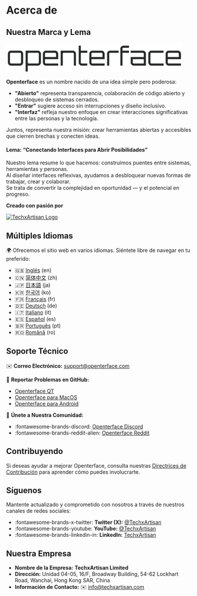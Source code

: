 # Acerca de

## Nuestra Marca y Lema

![Openterface Logo](images/openterface.png)  

**Openterface** es un nombre nacido de una idea simple pero poderosa:  

- **"Abierto"** representa transparencia, colaboración de código abierto y desbloqueo de sistemas cerrados.  
- **"Entrar"** sugiere acceso sin interrupciones y diseño inclusivo.  
- **"Interfaz"** refleja nuestro enfoque en crear interacciones significativas entre las personas y la tecnología.

Juntos, representa nuestra misión: crear herramientas abiertas y accesibles que cierren brechas y conecten ideas.

#### Lema: **“Conectando Interfaces para Abrir Posibilidades”**

Nuestro lema resume lo que hacemos: construimos puentes entre sistemas, herramientas y personas.  
Al diseñar interfaces reflexivas, ayudamos a desbloquear nuevas formas de trabajar, crear y colaborar.  
Se trata de convertir la complejidad en oportunidad — y el potencial en progreso.

**Creado con pasión por**

[![TechxArtisan Logo](https://techxartisan.com/images/techxartisan-company-black.png)](https://techxartisan.com)  

## Múltiples Idiomas

🌍 Ofrecemos el sitio web en varios idiomas. 
Siéntete libre de navegar en tu preferido:

- 🇬🇧 [Inglés](https://openterface.com/) (en)
- 🇨🇳 [简体中文](https://cn.openterface.com/) (zh)
- 🇯🇵 [日本語](https://jp.openterface.com/) (ja)
- 🇰🇷 [한국어](https://kr.openterface.com/) (ko)
- 🇫🇷 [Français](https://fr.openterface.com/) (fr)
- 🇩🇪 [Deutsch](https://de.openterface.com/) (de)
- 🇮🇹 [Italiano](https://it.openterface.com/) (it)
- 🇪🇸 [Español](https://es.openterface.com/) (es)
- 🇧🇷 [Português](https://pt.openterface.com/) (pt)
- 🇷🇴 [Română](https://ro.openterface.com/) (ro)

## Soporte Técnico  
✉️ **Correo Electrónico:** [support@openterface.com](mailto:support@openterface.com)  

📂 **Reportar Problemas en GitHub:**

- [Openterface QT](https://github.com/TechxArtisanStudio/Openterface_QT/issues)  
- [Openterface para MacOS](https://github.com/TechxArtisanStudio/Openterface_MacOS/issues)  
- [Openterface para Android](https://github.com/TechxArtisanStudio/Openterface_Android/issues)  

💬 **Únete a Nuestra Comunidad:**

- :fontawesome-brands-discord: [Openterface Discord](https://openterface.com/discord)  
- :fontawesome-brands-reddit-alien: [Openterface Reddit](https://openterface.com/reddit)  


## Contribuyendo
Si deseas ayudar a mejorar Openterface, consulta nuestras [Directrices de Contribución](contributing.md) para aprender cómo puedes involucrarte.


## Síguenos

Mantente actualizado y comprometido con nosotros a través de nuestros canales de redes sociales:  

- :fontawesome-brands-x-twitter: **Twitter (X):** [@TechxArtisan](https://twitter.com/TechxArtisan)  
- :fontawesome-brands-youtube: **YouTube:** [@TechxArtisan](https://www.youtube.com/@TechxArtisan)  
- :fontawesome-brands-linkedin-in: **LinkedIn:** [TechxArtisan](https://www.linkedin.com/company/techxartisan/)  


## Nuestra Empresa

- **Nombre de la Empresa:** **TechxArtisan Limited**  
- **Dirección:** Unidad 04-05, 16/F, Broadway Building, 54-62 Lockhart Road, Wanchai, Hong Kong SAR, China  
- **Información de Contacto:** ✉️ [info@techxartisan.com](mailto:info@techxartisan.com)  